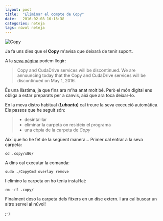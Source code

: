 ```yaml
---
layout: post
title:  "Eliminar el compte de Copy"
date:   2016-02-08 16:13:38
categories: neteja
tags: núvol neteja
---
```

![Copy](http://www.screencastsonline.com/public_images/01-new/SCOM0403-summary-icon-100x100.png  "Copy")

Ja fa uns dies que el **Copy** m'avisa que deixarà de tenir suport. 

A la [seva pàgina](https://www.copy.com) podem llegir:
> Copy and CudaDrive services will be discontinued.
> We are announcing today that the Copy and CudaDrive services will be discontinued on May 1, 2016.

És una llàstima, ja que fins ara m'ha anat molt bé. Però el món digital ens obliga a estar preparats per a canvis, així que ara toca deixar-lo.

En la meva distro habitual (***Lubuntu***) cal treure la seva execució automàtica.
Els passos que he seguit són: 

> - desintal·lar
> - eliminar la carpeta on resideix el programa
> - una còpia de la carpeta de *Copy*

Així que ho he fet de la següent manera... Primer cal entrar a la seva carpeta:

    cd .copy/x86/
    
A dins cal executar la comanda:
    
    sudo ./CopyCmd overlay remove 

I elimino la carpeta on ho tenia instal·lat:

    rm -rf .copy/

Finalment deso la carpeta dels fitxers en un disc extern. 
I ara cal buscar un altre servei al núvol!

;-)


